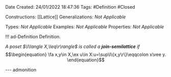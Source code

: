 <br />
<br />

Date Created: 24/01/2022 18:47:36
Tags: #Definition #Closed 

Constructions: [[Lattice]]
Generalizations: _Not Applicable_

Types: _Not Applicable_
Examples: _Not Applicable_ 
Properties: _Not Applicable_

!!! ad-Definition Definition.

_A poset $\l\langle X,\leq\r\rangle$ is called a **join-semilattice** if_
$$\begin{equation}
    \fa x,y\in X,\ex u\in X:u=\sup\l\{x,y\r\}\eqqcolon x\vee y.
\end{equation}$$

--- admonition

